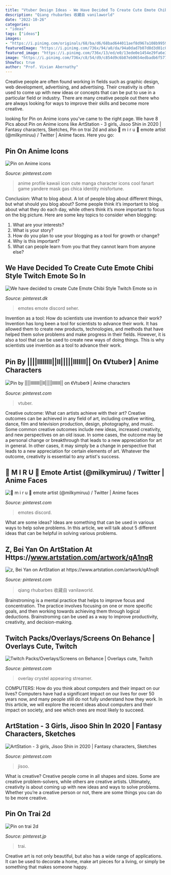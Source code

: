 ```yaml
---
title: "Vtuber Design Ideas - We Have Decided To Create Cute Emote Chibi Style Twitch Emote So In"
description: "Qiang rhubarbes 收藏自 vanilaworld"
date: "2022-10-26"
categories:
- "ideas"
tags: ["ideas"]
images:
- "https://i.pinimg.com/originals/68/ba/d6/68bad644011aef8d967a108b9959732d.jpg"
featuredImage: "https://i.pinimg.com/736x/94/a0/da/94a0dad7b07d8d3d01c01c55bd5619c1.jpg"
featured_image: "https://i.pinimg.com/736x/13/ed/e0/13ede0e1454e29fa6e3e303900ddecb1.jpg"
image: "https://i.pinimg.com/736x/c8/54/d9/c854d9c6b87eb0654edbadb6f577293f.jpg"
ShowToc: true
author: "Prof. Vivian Abernathy"
---
```



Creative people are often found working in fields such as graphic design, web development, advertising, and advertising. Their creativity is often used to come up with new ideas or concepts that can be put to use in a particular field or industry. There are many creative people out there who are always looking for ways to improve their skills and become more creative.

	

		
looking for Pin on Anime icons you've came to the right page. We have 8 Pics about Pin on Anime icons like ArtStation - 3 girls, Jisoo Shin in 2020 | Fantasy characters, Sketches, Pin on trai 2d and also 🌸 m i r u 🌸 emote artist (@milkymiruu) / Twitter | Anime faces. Here you go:
		
    
## Pin On Anime Icons

<img loading=lazy src="https://i.pinimg.com/736x/94/a0/da/94a0dad7b07d8d3d01c01c55bd5619c1.jpg" onerror="this.onerror=null;this.src='https://tse2.mm.bing.net/th?id=OIP.-xCX8G4LnzjYqrPEM280nwHaHa&amp;pid=15.1';" alt="Pin on Anime icons">

_Source: pinterest.com_

>anime profile kawaii icon cute manga character icons cool fanart game yandere mask gas chica identity misfortune. 

	

Conclusion: What to blog about.
A lot of people blog about different things, but what should you blog about? Some people think it’s important to blog about what they do each day, while others think it’s more important to focus on the big picture. Here are some key topics to consider when blogging:
1. What are your interests? 
2. What is your story? 
3. How do you plan to use your blogging as a tool for growth or change? 
4. Why is this important? 
5. What can people learn from you that they cannot learn from anyone else?

    
## We Have Decided To Create Cute Emote Chibi Style Twitch Emote So In

<img loading=lazy src="https://i.pinimg.com/originals/68/ba/d6/68bad644011aef8d967a108b9959732d.jpg" onerror="this.onerror=null;this.src='https://tse2.mm.bing.net/th?id=OIP.ifbXjTOvv-y89Iv4oW4PjgHaE1&amp;pid=15.1';" alt="We have decided to create Cute Emote Chibi Style Twitch Emote so in">

_Source: pinterest.dk_

>emotes emote discord seher. 

	

Invention as a tool: How do scientists use invention to advance their work?
Invention has long been a tool for scientists to advance their work. It has allowed them to create new products, technologies, and methods that have helped them solve problems and make progress in their fields. However, it is also a tool that can be used to create new ways of doing things. This is why scientists use invention as a tool to advance their work.

    
## Pin By ||||IIlllIlI||Il|||||lllIlII|| On 《Vtuber》 | Anime Characters

<img loading=lazy src="https://i.pinimg.com/originals/07/d5/14/07d514ed1e6370b11a9cf1097e27413e.jpg" onerror="this.onerror=null;this.src='https://tse3.mm.bing.net/th?id=OIP.kEGqPulogggNabT-Konk2gHaEy&amp;pid=15.1';" alt="Pin by ||||IIlllIlI||Il|||||lllIlII|| on 《Vtuber》 | Anime characters">

_Source: pinterest.com_

>vtuber. 

	

Creative outcome: What can artists achieve with their art?
Creative outcomes can be achieved in any field of art, including creative writing, dance, film and television production, design, photography, and music. Some common creative outcomes include new ideas, increased creativity, and new perspectives on an old issue. In some cases, the outcome may be a personal change or breakthrough that leads to a new appreciation for art in general. In other cases, it may simply be a change in perspective that leads to a new appreciation for certain elements of art. Whatever the outcome, creativity is essential to any artist's success.

    
## 🌸 M I R U 🌸 Emote Artist (@milkymiruu) / Twitter | Anime Faces

<img loading=lazy src="https://i.pinimg.com/736x/c8/54/d9/c854d9c6b87eb0654edbadb6f577293f.jpg" onerror="this.onerror=null;this.src='https://tse3.mm.bing.net/th?id=OIP.vRPFDj8iH73WGI1N7R8xigHaE7&amp;pid=15.1';" alt="🌸 m i r u 🌸 emote artist (@milkymiruu) / Twitter | Anime faces">

_Source: pinterest.com_

>emotes discord. 

	

What are some ideas?
Ideas are something that can be used in various ways to help solve problems. In this article, we will talk about 5 different ideas that can be helpful in solving various problems.

    
## Z, Bei Yan On ArtStation At Https://www.artstation.com/artwork/qA1nqR

<img loading=lazy src="https://i.pinimg.com/736x/13/ed/e0/13ede0e1454e29fa6e3e303900ddecb1.jpg" onerror="this.onerror=null;this.src='https://tse4.mm.bing.net/th?id=OIP.o40AxEbOuon45oHqU4deQQHaFt&amp;pid=15.1';" alt="z, Bei Yan on ArtStation at https://www.artstation.com/artwork/qA1nqR">

_Source: pinterest.com_

>qiang rhubarbes 收藏自 vanilaworld. 

	

Brainstroming is a mental practice that helps to improve focus and concentration. The practice involves focusing on one or more specific goals, and then working towards achieving them through logical deductions. Brainstroming can be used as a way to improve productivity, creativity, and decision-making.

    
## Twitch Packs/Overlays/Screens On Behance | Overlays Cute, Twitch

<img loading=lazy src="https://i.pinimg.com/originals/e5/54/1b/e5541b16d4455f25accb55b0568cf2d6.png" onerror="this.onerror=null;this.src='https://tse4.mm.bing.net/th?id=OIP.0J4cLgH3RrFblETVY683DQHaGO&amp;pid=15.1';" alt="Twitch Packs/Overlays/Screens on Behance | Overlays cute, Twitch">

_Source: pinterest.com_

>overlay crystel appearing streamer. 

	

COMPUTERS: How do you think about computers and their impact on our lives?
Computers have had a significant impact on our lives for over 50 years now, and many people still do not fully understand how they work. In this article, we will explore the recent ideas about computers and their impact on society, and see which ones are most likely to succeed.

    
## ArtStation - 3 Girls, Jisoo Shin In 2020 | Fantasy Characters, Sketches

<img loading=lazy src="https://i.pinimg.com/736x/ec/a6/21/eca62193f0ea659427882d53eba75f0c.jpg" onerror="this.onerror=null;this.src='https://tse3.mm.bing.net/th?id=OIP.OLyt1_DpT62LzMbKGIk-5QHaFA&amp;pid=15.1';" alt="ArtStation - 3 girls, Jisoo Shin in 2020 | Fantasy characters, Sketches">

_Source: pinterest.com_

>jisoo. 

	

What is creative?
Creative people come in all shapes and sizes. Some are creative problem-solvers, while others are creative artists. Ultimately, creativity is about coming up with new ideas and ways to solve problems. Whether you’re a creative person or not, there are some things you can do to be more creative.

    
## Pin On Trai 2d

<img loading=lazy src="https://i.pinimg.com/736x/11/cb/60/11cb6025b38a8dbd860bac5657b5eb30.jpg" onerror="this.onerror=null;this.src='https://tse3.mm.bing.net/th?id=OIP.b1L7fahCZiu6_jPgT294fQHaHa&amp;pid=15.1';" alt="Pin on trai 2d">

_Source: pinterest.jp_

>trai. 

	

Creative art is not only beautiful, but also has a wide range of applications. It can be used to decorate a home, make art pieces for a living, or simply be something that makes someone happy.


